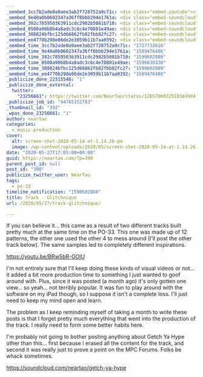 ```yaml
---
_oembed_3cc7b2ade0a9aee3ab2f728752a9c71c: <div class="embed-youtube"><iframe title="Glitchnique" width="750" height="563" src="https://www.youtube.com/embed/BRw5bR-GOIU?feature=oembed" frameborder="0" allow="accelerometer; autoplay; clipboard-write; encrypted-media; gyroscope; picture-in-picture; web-share" referrerpolicy="strict-origin-when-cross-origin" allowfullscreen></iframe></div>
_oembed_9e40a0b0602347a36ff8bbb294e1761a: <div class="embed-soundcloud"><iframe title="Getch Ya Hype by NearTao" width="500" height="400" scrolling="no" frameborder="no" src="https://w.soundcloud.com/player/?visual=true&url=https%3A%2F%2Fapi.soundcloud.com%2Ftracks%2F804957436&show_artwork=true&maxwidth=500&maxheight=750&dnt=1"></iframe></div>
_oembed_302c785950363911cdc2902b5081b710: <div class="embed-soundcloud"><iframe title="Getch Ya Hype by NearTao" width="776" height="400" scrolling="no" frameborder="no" src="https://w.soundcloud.com/player/?visual=true&url=https%3A%2F%2Fapi.soundcloud.com%2Ftracks%2F804957436&show_artwork=true&maxwidth=776&maxheight=1000&dnt=1"></iframe></div>
_oembed_0508a90b8b4a8adc3c6c4e70801e49ae: <div class="embed-soundcloud"><iframe title="Getch Ya Hype by NearTao" width="750" height="400" scrolling="no" frameborder="no" src="https://w.soundcloud.com/player/?visual=true&url=https%3A%2F%2Fapi.soundcloud.com%2Ftracks%2F804957436&show_artwork=true&maxwidth=750&maxheight=1000&dnt=1"></iframe></div>
_oembed_308824bfbc125d66862fb82fbb82fc27: <div class="embed-soundcloud"><iframe title="Getch Ya Hype by NearTao" width="580" height="400" scrolling="no" frameborder="no" src="https://w.soundcloud.com/player/?visual=true&url=https%3A%2F%2Fapi.soundcloud.com%2Ftracks%2F804957436&show_artwork=true&maxwidth=580&maxheight=870&dnt=1"></iframe></div>
_oembed_ee4770b298e86de2e3059b11b7aa0392: <div class="embed-soundcloud"><iframe title="Getch Ya Hype by NearTao" width="584" height="400" scrolling="no" frameborder="no" src="https://w.soundcloud.com/player/?visual=true&url=https%3A%2F%2Fapi.soundcloud.com%2Ftracks%2F804957436&show_artwork=true&maxwidth=584&maxheight=876&dnt=1"></iframe></div>
_oembed_time_3cc7b2ade0a9aee3ab2f728752a9c71c: "1727733616"
_oembed_time_9e40a0b0602347a36ff8bbb294e1761a: "1589476486"
_oembed_time_302c785950363911cdc2902b5081b710: "1590602809"
_oembed_time_0508a90b8b4a8adc3c6c4e70801e49ae: "1596630330"
_oembed_time_308824bfbc125d66862fb82fbb82fc27: "1590602809"
_oembed_time_ee4770b298e86de2e3059b11b7aa0392: "1589476488"
_publicize_done_22315546: "1"
_publicize_done_external:
  twitter:
    "23256661": https://twitter.com/NearTao/status/1265706032518569984
_publicize_job_id: "44765152783"
_thumbnail_id: "392"
_wpas_done_23256661: "1"
author: neartao
categories:
  - music-production
cover:
  alt: screen-shot-2020-05-14-at-1.14.26-pm
  image: /wp-content/uploads/2020/05/screen-shot-2020-05-14-at-1.14.26-pm.png
date: "2020-05-27T17:05:00+00:00"
guid: https://neartao.com/?p=390
parent_post_id: null
post_id: "390"
publicize_twitter_user: NearTao
tags:
  - po-33
timeline_notification: "1590602808"
title: Track - Glitchnique
url: /2020/05/27/track-glitchnique/

---
```

If you can believe it... this came as a result of two different tracks built pretty much at the same time on the PO-33. This one was made up of 12 patterns, the other one used the other 4 to mess around (I'll post the other track below). The same samples led to completely different inspirations.

https://youtu.be/BRw5bR-GOIU

I'm not entirely sure that I'll keep doing these kinds of visual videos or not... it added a bit more production time to something I just wanted to goof around with. Plus, since it was posted (a month ago) it's only gotten one view... so yeah... not terribly popular. It was fun to play around with the software on my iPad though, so I suppose it isn't a complete loss. I'll just need to keep my mind open and learn.

The problem as I keep reminding myself of taking a month to write these posts is that I forget pretty much everything that went into the production of the track. I really need to form some better habits here.

I'm probably not going to bother posting anything about Getch Ya Hype other than this... first because I erased all the content for the track, and second it was really just to prove a point on the MPC Forums. Folks be whack sometimes.

https://soundcloud.com/neartao/getch-ya-hype
